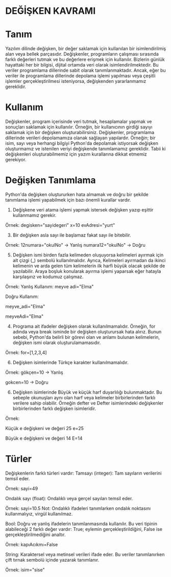# DEĞİŞKEN KAVRAMI
# Tanım
Yazılım dilinde değişken, bir değer saklamak için kullanılan bir isimlendirilmiş alan veya bellek parçasıdır. Değişkenler, programların çalışması sırasında farklı değerleri tutmak ve bu değerlere erişmek için kullanılır. Bizlerin günlük hayattaki her bir bilgisi, dijital ortamda veri olarak isimlendirilmektedir. Bu veriler programlama dillerinde sabit olarak tanımlanmaktadır. Ancak, eğer bu veriler ile programlama dillerinde depolama işlemi yapılması veya çeşitli işlemler gerçekleştirilmesi isteniyorsa, değişkenden yararlanmamız gereklidir.

# Kullanım
Değişkenler, program içerisinde veri tutmak, hesaplamalar yapmak ve sonuçları saklamak için kullanılır. Örneğin, bir kullanıcının girdiği sayıyı saklamak için bir değişken oluşturabilirsiniz. Değişkenler, programlama dillerinde verileri depolamamıza olanak sağlayan yapılardır. Örneğin; bir isim, sayı veya herhangi bilgiyi Python'da depolamak istiyorsak değişken oluşturmamız ve istenilen veriyi değişkende tanımlamamız gereklidir. Tabii ki değişkenleri oluşturabilmemiz için yazım kurallarına dikkat etmemiz gerekiyor.

#  Değişken Tanımlama
Python'da değişken oluştururken hata almamak ve doğru bir şekilde tanımlama işlemi yapabilmek için bazı önemli kurallar vardır.

1. Değişkene veri atama işlemi yapmak istersek değişken yazıp eşittir kullanmamız gerekir.

Örnek: degisken="sayidegeri"
x=10
evAdresi="yurt"

3. Bir değişken asla sayı ile başlamaz fakat sayı ile bitebilir.

Örnek: 12numara="okulNo" ->   Yanlış
       numara12="okulNo" ->   Doğru

5. Değişken ismi birden fazla kelimeden oluşuyorsa kelimeleri ayırmak için alt çizgi (_) sembolü kullanılmalıdır. Ayrıca, Kelimeleri ayırmadan da ikinci kelimenin ve arda gelen tüm kelimelerin ilk harfi büyük olacak şekilde de yazılabilir. Araya boşluk konularak ayırma işlemi yaparsak eğer hatayla karşılaşırız ve kodumuz çalışmaz.

Örnek:
Yanlış Kullanım:
meyve adi="Elma"

Doğru Kullanım:

meyve_adi="Elma"

meyveAdi="Elma"

4. Programa ait ifadeler değişken olarak kullanılmamalıdır. Örneğin, for adında veya break isminde bir değişken oluşturursak hata alırız. Bunun sebebi, Python'da belirli bir görevi olan ve anlamı bulunan kelimelerin, değişken ismi olarak oluşturulamamasıdır.
   
Örnek:
for=[1,2,3,4]

6. Değişken isimlerinde Türkçe karakter kullanılmamalıdır.
   
Örnek:
gökçen=10 -> Yanlış

gokcen=10 -> Doğru

6. Değişken isimlerinde Büyük ve küçük harf duyarlılığı bulunmaktadır. Bu sebeple okunuşları aynı olan harf veya kelimeler birbirlerinden farklı verilere sahip olabilir. Örneğin defter ve Defter isimlerindeki değişkenler birbirlerinden farklı değişken isimleridir.
   
Örnek:

Küçük e değişkeni ve değeri 25
e=25

Büyük e değişkeni ve değeri 14
E=14


# Türler
Değişkenlerin farklı türleri vardır:
Tamsayı (integer): Tam sayıların verilerini temsil eder.

Örnek:
sayi=49

Ondalık sayı (float): Ondalıklı veya gerçel sayıları temsil eder.

Örnek:
sayi=10.5
Not: Ondalıklı ifadeleri tanımlarken ondalık noktasını kullanmalıyız, virgül kullanılmaz.

Bool: Doğru ve yanlış ifadelerin tanımlanmasında kullanılır. Bu veri tipinin alabileceği 2 farklı değer vardır: True; eylemin gerçekleştirildiğini, False ise gerçekleştirilmediğini analtır.

Örnek:
kapıAcıkmı=False

String: Karaktersel veya metinsel verileri ifade eder. Bu veriler tanımlanırken çift tırnak sembolü içinde yazarak tanımlanır.

Örnek:
isim="sise"






